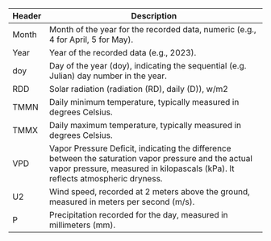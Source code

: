 | **Header** | **Description** |
|------------|-----------------|
| Month      | Month of the year for the recorded data, numeric (e.g., 4 for April, 5 for May). |
| Year       | Year of the recorded data (e.g., 2023). |
| doy        | Day of the year (doy), indicating the sequential (e.g. Julian) day number in the year. |
| RDD        | Solar radiation (radiation (RD), daily (D)), w/m2 |
| TMMN       | Daily minimum temperature, typically measured in degrees Celsius. |
| TMMX       | Daily maximum temperature, typically measured in degrees Celsius. |
| VPD        | Vapor Pressure Deficit, indicating the difference between the saturation vapor pressure and the actual vapor pressure, measured in kilopascals (kPa). It reflects atmospheric dryness. |
| U2         | Wind speed, recorded at 2 meters above the ground, measured in meters per second (m/s). |
| P          | Precipitation recorded for the day, measured in millimeters (mm). |

